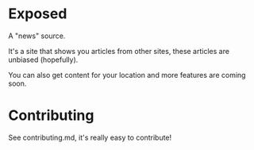 # Exposed
A "news" source.

It's a site that shows you articles from other sites, these articles are unbiased (hopefully).

You can also get content for your location and more features are coming soon.

# Contributing

See contributing.md, it's really easy to contribute!

